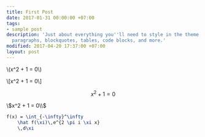 ```yaml
---
title: First Post
date: 2017-01-31 00:00:00 +07:00
tags:
- sample post
description: 'Just about everything you''ll need to style in the theme: headings,
  paragraphs, blockquotes, tables, code blocks, and more.'
modified: 2017-04-20 17:37:00 +07:00
layout: post
---
```


\\(x^2 + 1 = 0\\)

\\[x^2 + 1 = 0\\]

$$x^2 + 1 = 0$$

\\$x^2 + 1 = 0\\$

```latex
f(x) = \int_{-\infty}^\infty
    \hat f(\xi)\,e^{2 \pi i \xi x}
    \,d\xi
```

